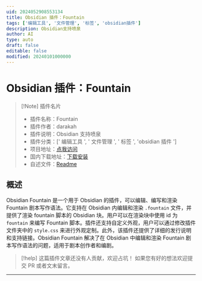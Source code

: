 ```yaml
---
uid: 2024052908553134
title: Obsidian 插件：Fountain
tags: ['编辑工具', '文件管理', '标签', 'obsidian插件']
description: Obsidian支持喷泉
author: AI
type: auto
draft: false
editable: false
modified: 20240101000000
---
```


# Obsidian 插件：Fountain

> [!Note] 插件名片
> - 插件名称：Fountain
> - 插件作者：darakah
> - 插件说明：Obsidian 支持喷泉
> - 插件分类：[' 编辑工具 ', ' 文件管理 ', ' 标签 ', 'obsidian 插件 ']
> - 项目地址：[点我访问](https://github.com/Darakah/obsidian-fountain)
> - 国内下载地址：[下载安装](https://pkmer.cn/products/plugin/pluginMarket/?obsidian-fountain)
> - 自述文件：[Readme](https://ghproxy.net/https://raw.githubusercontent.com/Darakah/obsidian-fountain/main/README.md)

## 概述

Obsidian Fountain 是一个用于 Obsidian 的插件，可以编辑、编写和渲染 Fountain 剧本写作语法。它支持在 Obsidian 内编辑和渲染 `.fountain` 文件，并提供了渲染 fountain 脚本的 Obsidian 块。用户可以在渲染块中使用 id 为 `fountain` 来编写 Fountain 脚本。插件还支持自定义外观，用户可以通过修改插件文件夹中的 `style.css` 来进行外观定制。此外，该插件还提供了详细的发行说明和支持链接。Obsidian Fountain 解决了在 Obsidian 中编辑和渲染 Fountain 剧本写作语法的问题，适用于剧本创作者和编剧。

> [!help]
> 这篇插件文章还没有人贡献，欢迎占坑！
> 如果您有好的想法欢迎提交 PR 或者文末留言。

---



